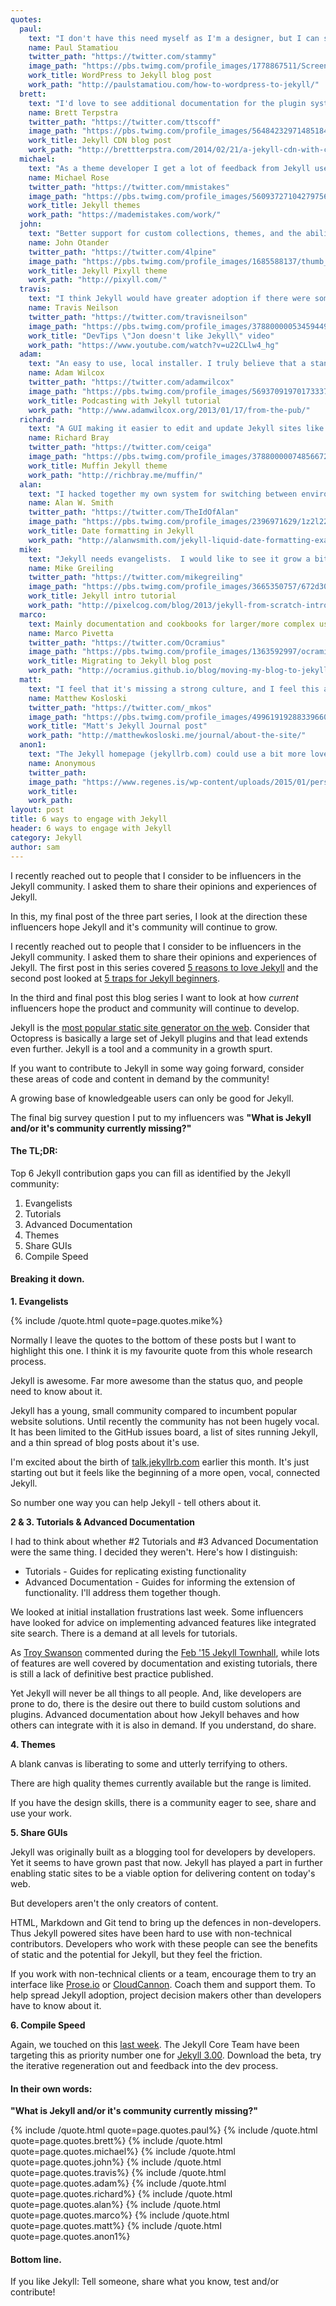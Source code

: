 ```yaml
---
quotes:
  paul:
    text: "I don't have this need myself as I'm a designer, but I can see the need for more and better designed Jekyll themes. The majority I've seen are made by engineers so they are not quite super slick on the design side yet. ;-)"
    name: Paul Stamatiou
    twitter_path: "https://twitter.com/stammy"
    image_path: "https://pbs.twimg.com/profile_images/1778867511/Screen_Shot_2012-01-24_at_2.03.52_PM_400x400.png"
    work_title: WordPress to Jekyll blog post
    work_path: "http://paulstamatiou.com/how-to-wordpress-to-jekyll/"
  brett:
    text: "I'd love to see additional documentation for the plugin system. The basics are well documented these days, but it still takes a lot of digging to figure out how to do anything unexpected."
    name: Brett Terpstra
    twitter_path: "https://twitter.com/ttscoff"
    image_path: "https://pbs.twimg.com/profile_images/564842329714851840/qqDLuEwd_400x400.jpeg"
    work_title: Jekyll CDN blog post
    work_path: "http://brettterpstra.com/2014/02/21/a-jekyll-cdn-with-cloudfront/"
  michael:
    text: "As a theme developer I get a lot of feedback from Jekyll users. The ones I hear from the most are generally non-devs who gravitate to Jekyll because of the free hosting GitHub Pages provides. From their comments there definitely is a void to fill in providing a service that makes working with Jekyll easier. Whether that's something like prose.io, a GUI wrapper for those who fear the CLI, or just making it easier to get it installed and running on their system. As far as features for Jekyll it seems to be moving in the right direction with 3.0. I have a fairly large Jekyll site and it takes forever to build, so anything to improve performance there has my vote. With the incremental rebuild stuff the Jekyll core team is working on hopefully that will be a non-issue."
    name: Michael Rose
    twitter_path: "https://twitter.com/mmistakes"
    image_path: "https://pbs.twimg.com/profile_images/560937271042797568/m5VndD_B.jpeg"
    work_title: Jekyll themes
    work_path: "https://mademistakes.com/work/"
  john:
    text: "Better support for custom collections, themes, and the ability to potentially switch out themes on the fly. It would be ideal if there were an easier way to ship with plugin support (Github pages doesn't support it)."
    name: John Otander
    twitter_path: "https://twitter.com/4lpine"
    image_path: "https://pbs.twimg.com/profile_images/1685588137/thumb_400x400.jpg"
    work_title: Jekyll Pixyll theme
    work_path: "http://pixyll.com/"
  travis:
    text: "I think Jekyll would have greater adoption if there were some app that would handle the config and compile. I answer a lot of questions all day about how to do this or that. Mostly just getting started. A lot of questions about getting it running on windows. It's hard to dev a Jekyll site for someone else. They just want a blog. There is prose.io, but it has its ... hang ups."
    name: Travis Neilson
    twitter_path: "https://twitter.com/travisneilson"
    image_path: "https://pbs.twimg.com/profile_images/378800000534594497/ff6e59ec85e5f439931a13a11e7e5212_400x400.jpeg"
    work_title: "DevTips \"Jon doesn't like Jekyll\" video"
    work_path: "https://www.youtube.com/watch?v=u22CLlw4_hg"
  adam:
    text: "An easy to use, local installer. I truly believe that a standalone installer for Jekyll is needed to open it out to people unable to find their way through installing and managing gems just to get up and running. There is Omnibus Jekyll, a standalone installer for Jekyll and dependencies, but work on that is slow and not currently the main focus of the Jekyll developers."
    name: Adam Wilcox
    twitter_path: "https://twitter.com/adamwilcox"
    image_path: "https://pbs.twimg.com/profile_images/569370919701733376/SZzuCEB-_400x400.jpeg"
    work_title: Podcasting with Jekyll tutorial
    work_path: "http://www.adamwilcox.org/2013/01/17/from-the-pub/"
  richard:
    text: "A GUI making it easier to edit and update Jekyll sites like Wordpress, or Tumblr. Possibly a Nodejs version."
    name: Richard Bray
    twitter_path: "https://twitter.com/ceiga"
    image_path: "https://pbs.twimg.com/profile_images/378800000748566726/83e335bc62829792ef3fa876463bb7e3_400x400.jpeg"
    work_title: Muffin Jekyll theme
    work_path: "http://richbray.me/muffin/"
  alan:
    text: "I hacked together my own system for switching between environments: Dev - for testing HTML/JS/CSS changes; Drafts - to speed up jekyll builds for previewing content; and Prod - what I build locally that gets deployed to the site. For a while, I setup an external image directory so that images weren't under the main tree. I don't do that anymore and am not sure it's needed."
    name: Alan W. Smith
    twitter_path: "https://twitter.com/TheIdOfAlan"
    image_path: "https://pbs.twimg.com/profile_images/2396971629/1z2l22mqcpqvhlv3hs9t_400x400.jpeg"
    work_title: Date formatting in Jekyll
    work_path: "http://alanwsmith.com/jekyll-liquid-date-formatting-examples"
  mike:
    text: "Jekyll needs evangelists.  I would like to see it grow a bit outside of its niche and reach more mainstream support, though given its learning curve I realize the mainstream appeal may have a ceiling. I for one am sick of clients handing me a bloated Wordpress installation to maintain when all they are using it for are few static web pages and a layout template.  The number of server resources and maintenance headaches that could be avoided is staggering."
    name: Mike Greiling
    twitter_path: "https://twitter.com/mikegreiling"
    image_path: "https://pbs.twimg.com/profile_images/3665350757/672d30f885ed73aa4e1d7d8d87289649_400x400.png"
    work_title: Jekyll intro tutorial
    work_path: "http://pixelcog.com/blog/2013/jekyll-from-scratch-introduction/"
  marco:
    text: Mainly documentation and cookbooks for larger/more complex use-cases (reporting/crawling/data sources/etc)
    name: Marco Pivetta
    twitter_path: "https://twitter.com/Ocramius"
    image_path: "https://pbs.twimg.com/profile_images/1363592997/ocramius-aethril-marco-pivetta-1_400x400.png"
    work_title: Migrating to Jekyll blog post
    work_path: "http://ocramius.github.io/blog/moving-my-blog-to-jekyll/"
  matt:
    text: "I feel that it's missing a strong culture, and I feel this amazing technology is underrated."
    name: Matthew Kosloski
    twitter_path: "https://twitter.com/_mkos"
    image_path: "https://pbs.twimg.com/profile_images/499619192883396609/lAwfijv8_400x400.jpeg"
    work_title: "Matt's Jekyll Journal post"
    work_path: "http://matthewkosloski.me/journal/about-the-site/"
  anon1:
    text: "The Jekyll homepage (jekyllrb.com) could use a bit more love, although it has been getting better (better instructions, more comprehensive). It is still not always clear why Jekyll works certain ways, or how to do things that aren't the exact things described on jekyllrb.com. I imagine that there is a lot of more advanced functionality that I don't use because the tutorials just aren't there yet, or they're written for a more advanced developer audience (I am definitely at the less technical of the developer spectrum)."
    name: Anonymous
    twitter_path:
    image_path: "https://www.regenes.is/wp-content/uploads/2015/01/person-placeholder-400x400.png"
    work_title:
    work_path:
layout: post
title: 6 ways to engage with Jekyll
header: 6 ways to engage with Jekyll
category: Jekyll
author: sam
---
```

I recently reached out to people that I consider to be influencers in the Jekyll community. I asked them to share their opinions and experiences of Jekyll.

In this, my final post of the three part series, I look at the direction these influencers hope Jekyll and it's community will continue to grow.

<!-- excerpt stop -->

I recently reached out to people that I consider to be influencers in the Jekyll community. I asked them to share their opinions and experiences of Jekyll. The first post in this series covered [5 reasons to love Jekyll](http://cloudcannon.com/jekyll/2015/03/04/5-reasons-you-should-use-jekyll.html) and the second post looked at [5 traps for Jekyll beginners](http://cloudcannon.com/jekyll/2015/03/13/5-common-jekyll-traps.html).

In the third and final post this blog series I want to look at how _current_ influencers hope the product and community will continue to develop.

Jekyll is the [most popular static site generator on the web](https://www.staticgen.com/). Consider that Octopress is basically a large set of Jekyll plugins and that lead extends even further.  Jekyll is a tool and a community in a growth spurt.

If you want to contribute to Jekyll in some way going forward, consider these areas of code and content in demand by the community!

A growing base of knowledgeable users can only be good for Jekyll.

The final big survey question I put to my influencers was **&quot;What is Jekyll and/or it&#39;s community currently missing?&quot;**

#### The TL;DR:

Top 6 Jekyll contribution gaps you can fill as identified by the Jekyll community:

1.  Evangelists
2.  Tutorials
3.  Advanced Documentation
4.  Themes
5.  Share GUIs
6.  Compile Speed

#### Breaking it down.

**1.  Evangelists**

{% include /quote.html quote=page.quotes.mike%}

Normally I leave the quotes to the bottom of these posts but I want to highlight this one. I think it is my favourite quote from this whole research process. 

Jekyll is awesome. Far more awesome than the status quo, and people need to know about it.

Jekyll has a young, small community compared to incumbent popular website solutions. Until recently the community has not been hugely vocal. It has been limited to the GitHub issues board, a list of sites running Jekyll, and a thin spread of blog posts about it&#39;s use.

I&#39;m excited about the birth of [talk.jekyllrb.com](https://talk.jekyllrb.com/) earlier this month. It&#39;s just starting out but it feels like the beginning of a more open, vocal, connected Jekyll.

So number one way you can help Jekyll - tell others about it.

**2 &amp; 3. Tutorials &amp; Advanced Documentation**

I had to think about whether #2 Tutorials and #3 Advanced Documentation were the same thing. I decided they weren&#39;t. Here&#39;s how I distinguish:

*   Tutorials - Guides for replicating existing functionality
*   Advanced Documentation - Guides for informing the extension of functionality. I&#39;ll address them together though.

We looked at initial installation frustrations last week. Some influencers have looked for advice on implementing advanced features like integrated site search. There is a demand at all levels for tutorials.

As [Troy Swanson](https://twitter.com/gerphimum/) commented during the [Feb '15 Jekyll Townhall](https://www.youtube.com/watch?v=sRCXRkUVAag), while lots of features are well covered by documentation and existing tutorials, there is still a lack of definitive best practice published.

Yet Jekyll will never be all things to all people. And, like developers are prone to do, there is the desire out there to build custom solutions and plugins. Advanced documentation about how Jekyll behaves and how others can integrate with it is also in demand. If you understand, do share.

**4.  Themes**

A blank canvas is liberating to some and utterly terrifying to others.

There are high quality themes currently available but the range is limited.

If you have the design skills, there is a community eager to see, share and use your work.

**5.  Share GUIs**

Jekyll was originally built as a blogging tool for developers by developers. Yet it seems to have grown past that now. Jekyll has played a part in further enabling static sites to be a viable option for delivering content on today&#39;s web.

But developers aren&#39;t the only creators of content.

HTML, Markdown and Git tend to bring up the defences in non-developers. Thus Jekyll powered sites have been hard to use with non-technical contributors. Developers who work with these people can see the benefits of static and the potential for Jekyll, but they feel the friction.

If you work with non-technical clients or a team, encourage them to try an interface like [Prose.io](http://prose.io/) or [CloudCannon](https://www.youtube.com/watch?v=Fjd0V_pET5E). Coach them and support them. To help spread Jekyll adoption, project decision makers other than developers have to know about it.

**6.  Compile Speed**

Again, we touched on this [last week](http://cloudcannon.com/jekyll/2015/03/13/5-common-jekyll-traps.html). The Jekyll Core Team have been targeting this as priority number one for [Jekyll 3.00](http://jekyllrb.com/news/2015/01/24/jekyll-3-0-0-beta1-released/). Download the beta, try the iterative regeneration out and feedback into the dev process.

#### In their own words:

**&quot;What is Jekyll and/or it&#39;s community currently missing?&quot;**

{% include /quote.html quote=page.quotes.paul%}
{% include /quote.html quote=page.quotes.brett%}
{% include /quote.html quote=page.quotes.michael%}
{% include /quote.html quote=page.quotes.john%}
{% include /quote.html quote=page.quotes.travis%}
{% include /quote.html quote=page.quotes.adam%}
{% include /quote.html quote=page.quotes.richard%}
{% include /quote.html quote=page.quotes.alan%}
{% include /quote.html quote=page.quotes.marco%}
{% include /quote.html quote=page.quotes.matt%}
{% include /quote.html quote=page.quotes.anon1%}

#### Bottom line.

If you like Jekyll: Tell someone, share what you know, test and/or contribute!